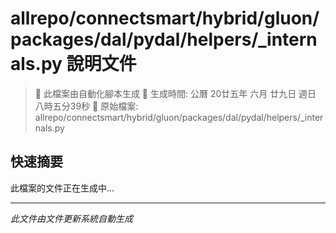 # allrepo/connectsmart/hybrid/gluon/packages/dal/pydal/helpers/_internals.py 說明文件

> 🚧 此檔案由自動化腳本生成
> 📅 生成時間: 公曆 20廿五年 六月 廿九日 週日 八時五分39秒
> 📂 原始檔案: allrepo/connectsmart/hybrid/gluon/packages/dal/pydal/helpers/_internals.py

## 快速摘要
此檔案的文件正在生成中...

<!-- 實際使用時，這裡會是 Claude Code 生成的完整文件內容 -->

---
*此文件由文件更新系統自動生成*
